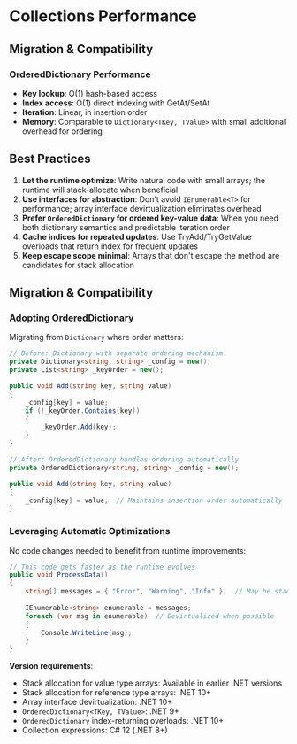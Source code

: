 # Collections Performance
## Migration & Compatibility
### OrderedDictionary Performance

- **Key lookup**: O(1) hash-based access
- **Index access**: O(1) direct indexing with GetAt/SetAt
- **Iteration**: Linear, in insertion order
- **Memory**: Comparable to `Dictionary<TKey, TValue>` with small additional overhead for ordering

## Best Practices

1. **Let the runtime optimize**: Write natural code with small arrays; the runtime will stack-allocate when beneficial
2. **Use interfaces for abstraction**: Don't avoid `IEnumerable<T>` for performance; array interface devirtualization eliminates overhead
3. **Prefer `OrderedDictionary` for ordered key-value data**: When you need both dictionary semantics and predictable iteration order
4. **Cache indices for repeated updates**: Use TryAdd/TryGetValue overloads that return index for frequent updates
5. **Keep escape scope minimal**: Arrays that don't escape the method are candidates for stack allocation

## Migration & Compatibility

### Adopting OrderedDictionary

Migrating from `Dictionary` where order matters:

```csharp
// Before: Dictionary with separate ordering mechanism
private Dictionary<string, string> _config = new();
private List<string> _keyOrder = new();

public void Add(string key, string value)
{
    _config[key] = value;
    if (!_keyOrder.Contains(key))
    {
        _keyOrder.Add(key);
    }
}

// After: OrderedDictionary handles ordering automatically
private OrderedDictionary<string, string> _config = new();

public void Add(string key, string value)
{
    _config[key] = value;  // Maintains insertion order automatically
}
```

### Leveraging Automatic Optimizations

No code changes needed to benefit from runtime improvements:

```csharp
// This code gets faster as the runtime evolves
public void ProcessData()
{
    string[] messages = { "Error", "Warning", "Info" };  // May be stack allocated
    
    IEnumerable<string> enumerable = messages;
    foreach (var msg in enumerable)  // Devirtualized when possible
    {
        Console.WriteLine(msg);
    }
}
```

**Version requirements**:
- Stack allocation for value type arrays: Available in earlier .NET versions
- Stack allocation for reference type arrays: .NET 10+
- Array interface devirtualization: .NET 10+
- `OrderedDictionary<TKey, TValue>`: .NET 9+
- `OrderedDictionary` index-returning overloads: .NET 10+
- Collection expressions: C# 12 (.NET 8+)
